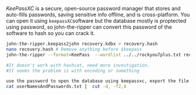 _KeePassXC_ is a secure, open-source password manager that stores and auto-fills passwords, saving sensitive info offline, and is cross-platform.
You can open it using `keepassXC`software but the database mostly is proptected using password, so john-the-ripper can convert this password of the software to hash so you can crack it.

```sh
john-the-ripper.keepass2john recovery.kdbx > recovery.hash
nano recovery.hash # Remove anything before $keepass
john-the-ripper --format=KeePass  --wordlist ../../rockyou7plus.txt recovery.txt 

#It doesn't work with hashcat, need more investigation.
#It seems the problem is with encoding or something

use the password to open the database using keepassxc, export the file as csv then 
cat userNamesAndPasswords.txt |  cut -d, -f2,4
```